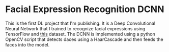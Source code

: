 # Facial Expression Recognition DCNN
This is the first DL project that I'm publishing. It is a Deep Convolutional Neural Network that I trained to recognize facial expressions using TensorFlow and [this](https://www.kaggle.com/sulthankhan/facial-expression-recognition) dataset. The DCNN is implemented using a python OpenCV script that detects daces using a HaarCascade and then feeds the faces into the model.
